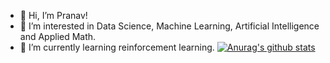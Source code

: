 - 👋 Hi, I’m Pranav!
- 👀 I’m interested in Data Science, Machine Learning, Artificial Intelligence and Applied Math.
- 🌱 I’m currently learning reinforcement learning.
[![Anurag's github stats](https://github-readme-stats.vercel.app/api?username=pranav13300)](https://github.com/anuraghazra/github-readme-stats)

<!---
pranav13300/pranav13300 is a ✨ special ✨ repository because its `README.md` (this file) appears on your GitHub profile.
You can click the Preview link to take a look at your changes.
--->
